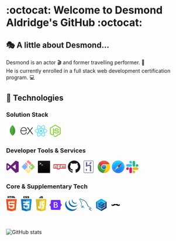 # :octocat: Welcome to Desmond Aldridge's GitHub :octocat: 

## 🎭 A little about Desmond...

Desmond is an actor 🎬 and former travelling performer. 🎪 <br>
He is currently enrolled in a full stack web development certification program. 💻 
<br>
  
## 🌱 Technologies

### Solution Stack

<img src="https://raw.githubusercontent.com/izumin5210/emojipack-for-devicon/master/png/mongodb.png" width=35px>&nbsp;<img src="https://raw.githubusercontent.com/devicons/devicon/40cd6bc89a299dc50ac289f8e3b071d0dff49d9c/icons/express/express-original.svg" width=35px>&nbsp;<img src="https://raw.githubusercontent.com/izumin5210/emojipack-for-devicon/master/png/react.png" width=35px>&nbsp;<img src="https://raw.githubusercontent.com/izumin5210/emojipack-for-devicon/master/png/nodejs.png" width=35px>

### Developer Tools & Services

<img src="https://raw.githubusercontent.com/devicons/devicon/40cd6bc89a299dc50ac289f8e3b071d0dff49d9c/icons/visualstudio/visualstudio-plain.svg" width=35px>&nbsp;&nbsp;<img src="./bash-icon.png" width="35px">&nbsp;&nbsp;<img src="./terminal-icon.png" width="35px" height="35px">&nbsp;&nbsp;<img src="https://raw.githubusercontent.com/devicons/devicon/40cd6bc89a299dc50ac289f8e3b071d0dff49d9c/icons/npm/npm-original-wordmark.svg" width=35px>&nbsp;<img src="https://raw.githubusercontent.com/izumin5210/emojipack-for-devicon/master/png/github.png" width=36px>&nbsp;<img src="https://raw.githubusercontent.com/izumin5210/emojipack-for-devicon/master/png/heroku.png" width=35px>&nbsp;&nbsp;<img src="https://raw.githubusercontent.com/izumin5210/emojipack-for-devicon/master/png/chrome.png" width=35px>&nbsp;<img src="https://raw.githubusercontent.com/izumin5210/emojipack-for-devicon/master/png/safari.png" width=35px>&nbsp;<img src="./slack-icon.jpg" width=34px>

### Core & Supplementary Tech
<img src="./logos-webtech.jpeg" width="110px">&nbsp;&nbsp;<img src="https://raw.githubusercontent.com/devicons/devicon/40cd6bc89a299dc50ac289f8e3b071d0dff49d9c/icons/bootstrap/bootstrap-plain.svg" width=35px>&nbsp;&nbsp;<img src="https://raw.githubusercontent.com/devicons/devicon/40cd6bc89a299dc50ac289f8e3b071d0dff49d9c/icons/jquery/jquery-original.svg" width=35px>&nbsp;<img src="https://raw.githubusercontent.com/izumin5210/emojipack-for-devicon/master/png/mysql.png" width=35px>&nbsp;&nbsp;<img src="https://raw.githubusercontent.com/devicons/devicon/40cd6bc89a299dc50ac289f8e3b071d0dff49d9c/icons/sequelize/sequelize-original.svg" width=35px>&nbsp;<img src="https://raw.githubusercontent.com/devicons/devicon/40cd6bc89a299dc50ac289f8e3b071d0dff49d9c/icons/handlebars/handlebars-original.svg" width=35px>

<br>

![GitHub stats](https://github-readme-stats.vercel.app/api?username=DesmondAldridge&show_icons=true)

